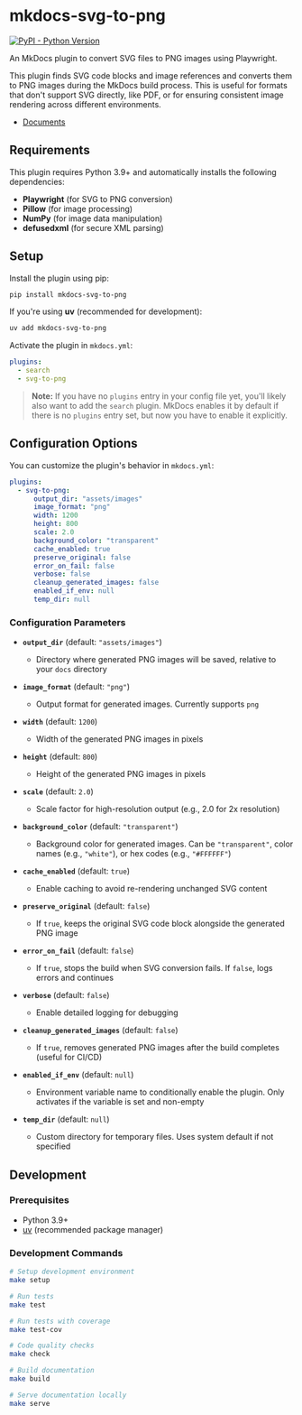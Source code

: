# mkdocs-svg-to-png

[![PyPI - Python Version][python-image]][pypi-link]

An MkDocs plugin to convert SVG files to PNG images using Playwright.

This plugin finds SVG code blocks and image references and converts them to PNG images during the MkDocs build process. This is useful for formats that don't support SVG directly, like PDF, or for ensuring consistent image rendering across different environments.

- [Documents](https://thankful-beach-0f331f600.1.azurestaticapps.net/)

## Requirements

This plugin requires Python 3.9+ and automatically installs the following dependencies:

- **Playwright** (for SVG to PNG conversion)
- **Pillow** (for image processing)
- **NumPy** (for image data manipulation)
- **defusedxml** (for secure XML parsing)

## Setup

Install the plugin using pip:

```bash
pip install mkdocs-svg-to-png
```

If you're using **uv** (recommended for development):

```bash
uv add mkdocs-svg-to-png
```

Activate the plugin in `mkdocs.yml`:

```yaml
plugins:
  - search
  - svg-to-png
```

> **Note:** If you have no `plugins` entry in your config file yet, you'll likely also want to add the `search` plugin. MkDocs enables it by default if there is no `plugins` entry set, but now you have to enable it explicitly.

## Configuration Options

You can customize the plugin's behavior in `mkdocs.yml`:

```yaml
plugins:
  - svg-to-png:
      output_dir: "assets/images"
      image_format: "png"
      width: 1200
      height: 800
      scale: 2.0
      background_color: "transparent"
      cache_enabled: true
      preserve_original: false
      error_on_fail: false
      verbose: false
      cleanup_generated_images: false
      enabled_if_env: null
      temp_dir: null
```

### Configuration Parameters

-   **`output_dir`** (default: `"assets/images"`)
    -   Directory where generated PNG images will be saved, relative to your `docs` directory

-   **`image_format`** (default: `"png"`)
    -   Output format for generated images. Currently supports `png`

-   **`width`** (default: `1200`)
    -   Width of the generated PNG images in pixels

-   **`height`** (default: `800`)
    -   Height of the generated PNG images in pixels

-   **`scale`** (default: `2.0`)
    -   Scale factor for high-resolution output (e.g., 2.0 for 2x resolution)

-   **`background_color`** (default: `"transparent"`)
    -   Background color for generated images. Can be `"transparent"`, color names (e.g., `"white"`), or hex codes (e.g., `"#FFFFFF"`)

-   **`cache_enabled`** (default: `true`)
    -   Enable caching to avoid re-rendering unchanged SVG content

-   **`preserve_original`** (default: `false`)
    -   If `true`, keeps the original SVG code block alongside the generated PNG image

-   **`error_on_fail`** (default: `false`)
    -   If `true`, stops the build when SVG conversion fails. If `false`, logs errors and continues

-   **`verbose`** (default: `false`)
    -   Enable detailed logging for debugging

-   **`cleanup_generated_images`** (default: `false`)
    -   If `true`, removes generated PNG images after the build completes (useful for CI/CD)

-   **`enabled_if_env`** (default: `null`)
    -   Environment variable name to conditionally enable the plugin. Only activates if the variable is set and non-empty

-   **`temp_dir`** (default: `null`)
    -   Custom directory for temporary files. Uses system default if not specified

## Development

### Prerequisites

- Python 3.9+
- [uv](https://github.com/astral-sh/uv) (recommended package manager)

### Development Commands

```bash
# Setup development environment
make setup

# Run tests
make test

# Run tests with coverage
make test-cov

# Code quality checks
make check

# Build documentation
make build

# Serve documentation locally
make serve
```

[pypi-link]: https://pypi.org/project/mkdocs-svg-to-png/
[python-image]: https://img.shields.io/pypi/pyversions/mkdocs-svg-to-png?logo=python&logoColor=aaaaaa&labelColor=333333
